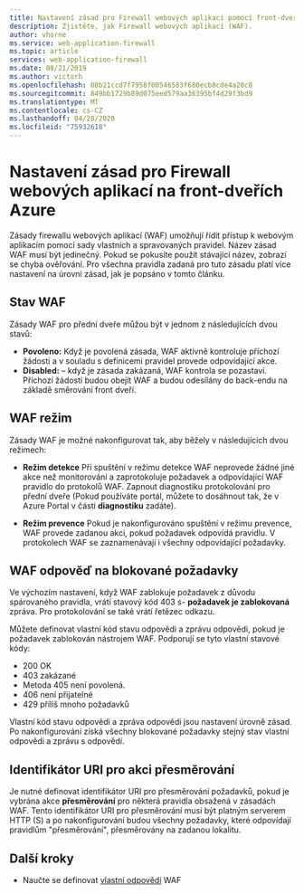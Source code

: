 ```yaml
---
title: Nastavení zásad pro Firewall webových aplikací pomocí front-dveří Azure
description: Zjistěte, jak Firewall webových aplikací (WAF).
author: vhorne
ms.service: web-application-firewall
ms.topic: article
services: web-application-firewall
ms.date: 08/21/2019
ms.author: victorh
ms.openlocfilehash: 08b21ccd7f7958f00546583f680ecb8cde4a20c8
ms.sourcegitcommit: 849bb1729b89d075eed579aa36395bf4d29f3bd9
ms.translationtype: MT
ms.contentlocale: cs-CZ
ms.lasthandoff: 04/28/2020
ms.locfileid: "75932618"
---
```

# <a name="policy-settings-for-web-application-firewall-on-azure-front-door"></a>Nastavení zásad pro Firewall webových aplikací na front-dveřích Azure

Zásady firewallu webových aplikací (WAF) umožňují řídit přístup k webovým aplikacím pomocí sady vlastních a spravovaných pravidel. Název zásad WAF musí být jedinečný. Pokud se pokusíte použít stávající název, zobrazí se chyba ověřování. Pro všechna pravidla zadaná pro tuto zásadu platí více nastavení na úrovni zásad, jak je popsáno v tomto článku.

## <a name="waf-state"></a>Stav WAF

Zásady WAF pro přední dveře můžou být v jednom z následujících dvou stavů:
- **Povoleno:** Když je povolená zásada, WAF aktivně kontroluje příchozí žádosti a v souladu s definicemi pravidel provede odpovídající akce.
- **Disabled:** – když je zásada zakázaná, WAF kontrola se pozastaví. Příchozí žádosti budou obejít WAF a budou odesílány do back-endu na základě směrování front dveří.

## <a name="waf-mode"></a>WAF režim

Zásady WAF je možné nakonfigurovat tak, aby běžely v následujících dvou režimech:

- **Režim detekce** Při spuštění v režimu detekce WAF neprovede žádné jiné akce než monitorování a zaprotokoluje požadavek a odpovídající WAF pravidlo do protokolů WAF. Zapnout diagnostiku protokolování pro přední dveře (Pokud používáte portál, můžete to dosáhnout tak, že v Azure Portal v části **diagnostiku** zadáte).

- **Režim prevence** Pokud je nakonfigurováno spuštění v režimu prevence, WAF provede zadanou akci, pokud požadavek odpovídá pravidlu. V protokolech WAF se zaznamenávají i všechny odpovídající požadavky.

## <a name="waf-response-for-blocked-requests"></a>WAF odpověď na blokované požadavky

Ve výchozím nastavení, když WAF zablokuje požadavek z důvodu spárovaného pravidla, vrátí stavový kód 403 s- **požadavek je zablokovaná** zpráva. Pro protokolování se také vrátí řetězec odkazu.

Můžete definovat vlastní kód stavu odpovědi a zprávu odpovědi, pokud je požadavek zablokován nástrojem WAF. Podporují se tyto vlastní stavové kódy:

- 200 OK
- 403 zakázané
- Metoda 405 není povolená.
- 406 není přijatelné
- 429 příliš mnoho požadavků

Vlastní kód stavu odpovědi a zpráva odpovědi jsou nastavení úrovně zásad. Po nakonfigurování získá všechny blokované požadavky stejný stav vlastní odpovědi a zprávu s odpovědí.

## <a name="uri-for-redirect-action"></a>Identifikátor URI pro akci přesměrování

Je nutné definovat identifikátor URI pro přesměrování požadavků, pokud je vybrána akce **přesměrování** pro některá pravidla obsažená v zásadách WAF. Tento identifikátor URI pro přesměrování musí být platným serverem HTTP (S) a po nakonfigurování budou všechny požadavky, které odpovídají pravidlům "přesměrování", přesměrovány na zadanou lokalitu.


## <a name="next-steps"></a>Další kroky
- Naučte se definovat [vlastní odpovědi](waf-front-door-configure-custom-response-code.md) WAF
